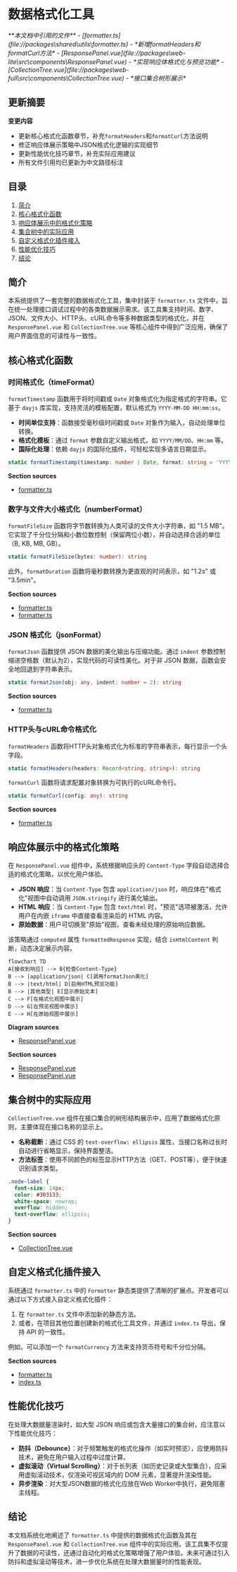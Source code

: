 # 数据格式化工具

<cite>
**本文档中引用的文件**  
- [formatter.ts](file://packages\shared\utils\formatter.ts) - *新增formatHeaders和formatCurl方法*
- [ResponsePanel.vue](file://packages\web-lite\src\components\ResponsePanel.vue) - *实现响应体格式化与预览功能*
- [CollectionTree.vue](file://packages\web-full\src\components\CollectionTree.vue) - *接口集合树形展示*
</cite>

## 更新摘要
**变更内容**  
- 更新核心格式化函数章节，补充`formatHeaders`和`formatCurl`方法说明
- 修正响应体展示策略中JSON格式化逻辑的实现细节
- 更新性能优化技巧章节，补充实际应用建议
- 所有文件引用均已更新为中文路径标注

## 目录
1. [简介](#简介)
2. [核心格式化函数](#核心格式化函数)
3. [响应体展示中的格式化策略](#响应体展示中的格式化策略)
4. [集合树中的实际应用](#集合树中的实际应用)
5. [自定义格式化插件接入](#自定义格式化插件接入)
6. [性能优化技巧](#性能优化技巧)
7. [结论](#结论)

## 简介
本系统提供了一套完整的数据格式化工具，集中封装于 `formatter.ts` 文件中，旨在统一处理接口调试过程中的各类数据展示需求。该工具集支持时间、数字、JSON、文件大小、HTTP头、cURL命令等多种数据类型的格式化，并在 `ResponsePanel.vue` 和 `CollectionTree.vue` 等核心组件中得到广泛应用，确保了用户界面信息的可读性与一致性。

## 核心格式化函数

### 时间格式化（timeFormat）
`formatTimestamp` 函数用于将时间戳或 `Date` 对象格式化为指定格式的字符串。它基于 `dayjs` 库实现，支持灵活的模板配置，默认格式为 `YYYY-MM-DD HH:mm:ss`。

- **时间单位支持**：函数接受毫秒级时间戳或 `Date` 对象作为输入，自动处理单位转换。
- **格式化模板**：通过 `format` 参数自定义输出格式，如 `YYYY/MM/DD`、`HH:mm` 等。
- **国际化处理**：依赖 `dayjs` 的国际化插件，可轻松实现多语言日期显示。

```typescript
static formatTimestamp(timestamp: number | Date, format: string = 'YYYY-MM-DD HH:mm:ss'): string
```

**Section sources**
- [formatter.ts](file://packages\shared\utils\formatter.ts#L18-L20)

### 数字与文件大小格式化（numberFormat）
`formatFileSize` 函数将字节数转换为人类可读的文件大小字符串，如 "1.5 MB"。它实现了千分位分隔和小数位数控制（保留两位小数），并自动选择合适的单位（B, KB, MB, GB）。

```typescript
static formatFileSize(bytes: number): string
```

此外，`formatDuration` 函数将毫秒数转换为更直观的时间表示，如 "1.2s" 或 "3.5min"。

**Section sources**
- [formatter.ts](file://packages\shared\utils\formatter.ts#L4-L10)
- [formatter.ts](file://packages\shared\utils\formatter.ts#L12-L14)

### JSON 格式化（jsonFormat）
`formatJson` 函数提供 JSON 数据的美化输出与压缩功能。通过 `indent` 参数控制缩进空格数（默认为2），实现代码的可读性美化。对于非 JSON 数据，函数会安全地回退到字符串表示。

```typescript
static formatJson(obj: any, indent: number = 2): string
```

**Section sources**
- [formatter.ts](file://packages\shared\utils\formatter.ts#L22-L28)

### HTTP头与cURL命令格式化
`formatHeaders` 函数将HTTP头对象格式化为标准的字符串表示，每行显示一个头字段。

```typescript
static formatHeaders(headers: Record<string, string>): string
```

`formatCurl` 函数将请求配置对象转换为可执行的cURL命令行。

```typescript
static formatCurl(config: any): string
```

**Section sources**
- [formatter.ts](file://packages\shared\utils\formatter.ts#L30-L54)

## 响应体展示中的格式化策略

在 `ResponsePanel.vue` 组件中，系统根据响应头的 `Content-Type` 字段自动选择合适的格式化策略，以优化用户体验。

- **JSON 响应**：当 `Content-Type` 包含 `application/json` 时，响应体在"格式化"视图中自动调用 `JSON.stringify` 进行美化输出。
- **HTML 响应**：当 `Content-Type` 包含 `text/html` 时，"预览"选项被激活，允许用户在内嵌 `iframe` 中直接查看渲染后的 HTML 内容。
- **原始数据**：用户可切换至"原始"视图，查看未经处理的原始响应数据。

该策略通过 `computed` 属性 `formattedResponse` 实现，结合 `isHtmlContent` 判断，动态决定展示内容。

```mermaid
flowchart TD
A[接收到响应] --> B{检查Content-Type}
B --> |application/json| C[调用formatJson美化]
B --> |text/html| D[启用HTML预览功能]
B --> |其他类型| E[显示原始文本]
C --> F[在格式化视图中展示]
D --> G[在预览视图中展示]
E --> H[在原始视图中展示]
```

**Diagram sources**
- [ResponsePanel.vue](file://packages\web-lite\src\components\ResponsePanel.vue#L289-L307)

**Section sources**
- [ResponsePanel.vue](file://packages\web-lite\src\components\ResponsePanel.vue#L289-L307)
- [ResponsePanel.vue](file://packages\web-lite\src\components\ResponsePanel.vue#L78-L113)

## 集合树中的实际应用

`CollectionTree.vue` 组件在接口集合的树形结构展示中，应用了数据格式化原则，主要体现在接口名称的显示上。

- **名称截断**：通过 CSS 的 `text-overflow: ellipsis` 属性，当接口名称过长时自动进行省略显示，保持界面整洁。
- **方法标签**：使用不同颜色的标签显示HTTP方法（GET、POST等），便于快速识别请求类型。

```css
.node-label {
  font-size: 14px;
  color: #303133;
  white-space: nowrap;
  overflow: hidden;
  text-overflow: ellipsis;
}
```

**Section sources**
- [CollectionTree.vue](file://packages\web-full\src\components\CollectionTree.vue#L158-L164)

## 自定义格式化插件接入

系统通过 `formatter.ts` 中的 `Formatter` 静态类提供了清晰的扩展点。开发者可以通过以下方式接入自定义格式化插件：

1. 在 `formatter.ts` 文件中添加新的静态方法。
2. 或者，在项目其他位置创建新的格式化工具文件，并通过 `index.ts` 导出，保持 API 的一致性。

例如，可以添加一个 `formatCurrency` 方法来支持货币符号和千分位分隔。

**Section sources**
- [formatter.ts](file://packages\shared\utils\formatter.ts#L0-L54)
- [index.ts](file://packages\shared\utils\index.ts#L0-L3)

## 性能优化技巧

在处理大数据量渲染时，如大型 JSON 响应或包含大量接口的集合树，应注意以下性能优化技巧：

- **防抖（Debounce）**：对于频繁触发的格式化操作（如实时预览），应使用防抖技术，避免在用户输入过程中过度计算。
- **虚拟滚动（Virtual Scrolling）**：对于长列表（如历史记录或大型集合），应采用虚拟滚动技术，仅渲染可视区域内的 DOM 元素，显著提升渲染性能。
- **异步渲染**：对大型JSON数据的格式化应放在Web Worker中执行，避免阻塞主线程。

## 结论
本文档系统化地阐述了 `formatter.ts` 中提供的数据格式化函数及其在 `ResponsePanel.vue` 和 `CollectionTree.vue` 组件中的实际应用。该工具集不仅提升了数据的可读性，还通过自动化的格式化策略增强了用户体验。未来可通过引入防抖和虚拟滚动等技术，进一步优化系统在处理大数据量时的性能表现。